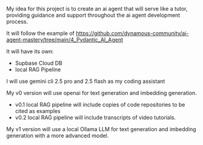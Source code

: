 My idea for this project is to create an ai agent that will serve like a tutor, providing guidance and support throughout the ai agent development process.

It will follow the example of https://github.com/dynamous-community/ai-agent-mastery/tree/main/4_Pydantic_AI_Agent

It will have its own:
  - Supbase Cloud DB
  - local RAG Pipeline

I will use gemini cli 2.5 pro and 2.5 flash as my coding assistant

My v0 version will use openai for text generation and imbedding generation.
 - v0.1 local RAG pipeline will include copies of code repositories to be cited as examples
 - v0.2 local RAG pipeline will include transcripts of video tutorials.

My v1 version will use a local Ollama LLM for text generation and imbedding generation with a more advanced model.

